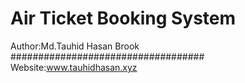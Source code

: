 # Air Ticket Booking System

Author:Md.Tauhid Hasan Brook
###################################
Website:www.tauhidhasan.xyz
